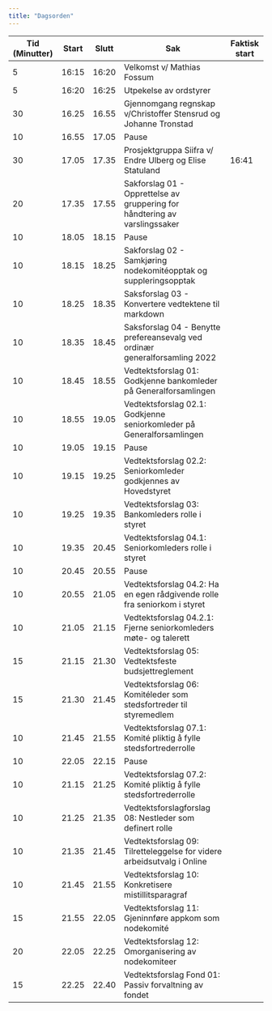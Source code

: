 ```yaml
---
title: "Dagsorden"
---
```


|  Tid (Minutter) | Start   | Slutt   | Sak   | Faktisk start   |
|---|---|---|---|---|
| 5  | 16:15 | 16:20 | Velkomst v/ Mathias Fossum ||
| 5  | 16:20 | 16:25 | Utpekelse av ordstyrer ||
| 30 | 16.25 | 16.55 | Gjennomgang regnskap v/Christoffer Stensrud og Johanne Tronstad  ||
| 10 | 16.55 | 17.05 | Pause  |  |
| 30 | 17.05 | 17.35 | Prosjektgruppa Siifra v/ Endre Ulberg  og Elise Statuland |16:41|
| 20 | 17.35 | 17.55 | Sakforslag 01 - Opprettelse av gruppering for håndtering av varslingssaker ||
| 10 | 18.05 | 18.15 | Pause  |  |
| 10 | 18.15 | 18.25 | Sakforslag 02 - Samkjøring nodekomitéopptak og suppleringsopptak   |  |
| 10 | 18.25 | 18.35 | Saksforslag 03 - Konvertere vedtektene til markdown |  |
| 10 | 18.35 | 18.45 | Saksforslag 04 - Benytte prefereansevalg ved ordinær generalforsamling 2022 |  |
| 10 | 18.45 | 18.55 | Vedtektsforslag 01: Godkjenne bankomleder på Generalforsamlingen ||
| 10 | 18.55 | 19.05 | Vedtektsforslag 02.1: Godkjenne seniorkomleder på Generalforsamlingen ||
| 10 | 19.05 | 19.15 | Pause  |  |
| 10 | 19.15 | 19.25 | Vedtektsforslag 02.2: Seniorkomleder godkjennes av Hovedstyret ||
| 10 | 19.25 | 19.35 | Vedtektsforslag 03: Bankomleders rolle i styret ||
| 10 | 19.35 | 20.45 | Vedtektsforslag 04.1: Seniorkomleders rolle i styret ||
| 10 | 20.45 | 20.55 | Pause  |  |
| 10 | 20.55 | 21.05 | Vedtektsforslag 04.2: Ha en egen rådgivende rolle fra seniorkom i styret ||
| 10 | 21.05 | 21.15 | Vedtektsforslag 04.2.1: Fjerne seniorkomleders møte- og talerett  |  |
| 15 | 21.15 | 21.30 | Vedtektsforslag 05: Vedtektsfeste budsjettreglement  ||
| 15 | 21.30 | 21.45 | Vedtektsforslag 06: Komitéleder som stedsfortreder til styremedlem  ||
| 10 | 21.45 | 21.55 | Vedtektsforslag 07.1: Komité pliktig å fylle stedsfortrederrolle  |  |
| 10 | 22.05 | 22.15 | Pause  |  |
| 10 | 21.15 | 21.25 | Vedtektsforslag 07.2: Komité pliktig å fylle stedsfortrederrolle  |  |
| 10 | 21.25 | 21.35 | Vedtektsforslagforslag 08: Nestleder som definert rolle  |  |
| 10 | 21.35 | 21.45 | Vedtektsforslag 09: Tilretteleggelse for videre arbeidsutvalg i Online  |  |
| 10 | 21.45 | 21.55 | Vedtektsforslag 10: Konkretisere mistillitsparagraf   |  |
| 15 | 21.55 | 22.05 | Vedtektsforslag 11: Gjeninnføre appkom som nodekomité  ||
| 20 | 22.05 | 22.25 | Vedtektsforslag 12: Omorganisering av nodekomiteer ||
| 15 | 22.25 | 22.40 | Vedtektsforslag Fond 01: Passiv forvaltning av fondet ||